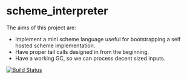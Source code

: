 # scheme_interpreter

The aims of this project are:

* Implement a mini scheme language useful for bootstrapping a self hosted scheme implementation.
* Have proper tail calls designed in from the beginning.
* Have a working GC, so we can process decent sized inputs.

[![Build Status](https://travis-ci.org/rain-1/scheme_interpreter.svg?branch=master)](https://travis-ci.org/rain-1/scheme_interpreter)
